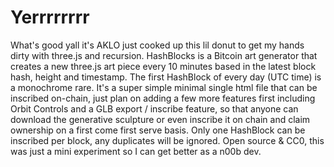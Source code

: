 # Yerrrrrrrr
What's good yall it's AKLO just cooked up this lil donut to get my hands dirty with three.js and recursion. HashBlocks is a Bitcoin art generator that creates a new three.js art piece every 10 minutes based in the latest block hash, height and timestamp. The first HashBlock of every day (UTC time) is a monochrome rare. It's a super simple minimal single html file that can be inscribed on-chain, just plan on adding a few more features first including Orbit Controls and a GLB export / inscribe feature, so that anyone can download the generative sculpture or even inscribe it on chain and claim ownership on a first come first serve basis. Only one HashBlock can be inscribed per block, any duplicates will be ignored. Open source & CC0, this was just a mini experiment so I can get better as a n00b dev.
